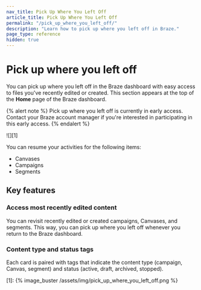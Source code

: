 ```yaml
---
nav_title: Pick Up Where You Left Off
article_title: Pick Up Where You Left Off
permalink: "/pick_up_where_you_left_off/"
description: "Learn how to pick up where you left off in Braze."
page_type: reference
hidden: true
---
```


# Pick up where you left off

You can pick up where you left off in the Braze dashboard with easy access to files you've recently edited or created. This section appears at the top of the **Home** page of the Braze dashboard.

{% alert note %}
Pick up where you left off is currently in early access. Contact your Braze account manager if you're interested in participating in this early access.
{% endalert %}

![][1]

You can resume your activities for the following items:

- Canvases
- Campaigns
- Segments

## Key features

### Access most recently edited content

You can revisit recently edited or created campaigns, Canvases, and segments. This way, you can pick up where you left off whenever you return to the Braze dashboard.

### Content type and status tags

Each card is paired with tags that indicate the content type (campaign, Canvas, segment) and status (active, draft, archived, stopped).

[1]: {% image_buster /assets/img/pick_up_where_you_left_off.png %}